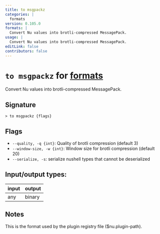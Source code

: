 ```yaml
---
title: to msgpackz
categories: |
  formats
version: 0.105.0
formats: |
  Convert Nu values into brotli-compressed MessagePack.
usage: |
  Convert Nu values into brotli-compressed MessagePack.
editLink: false
contributors: false
---
```

<!-- This file is automatically generated. Please edit the command in https://github.com/nushell/nushell instead. -->

# `to msgpackz` for [formats](/commands/categories/formats.md)

<div class='command-title'>Convert Nu values into brotli-compressed MessagePack.</div>

## Signature

```> to msgpackz {flags} ```

## Flags

 -  `--quality, -q {int}`: Quality of brotli compression (default 3)
 -  `--window-size, -w {int}`: Window size for brotli compression (default 20)
 -  `--serialize, -s`: serialize nushell types that cannot be deserialized


## Input/output types:

| input | output |
| ----- | ------ |
| any   | binary |
## Notes
This is the format used by the plugin registry file ($nu.plugin-path).